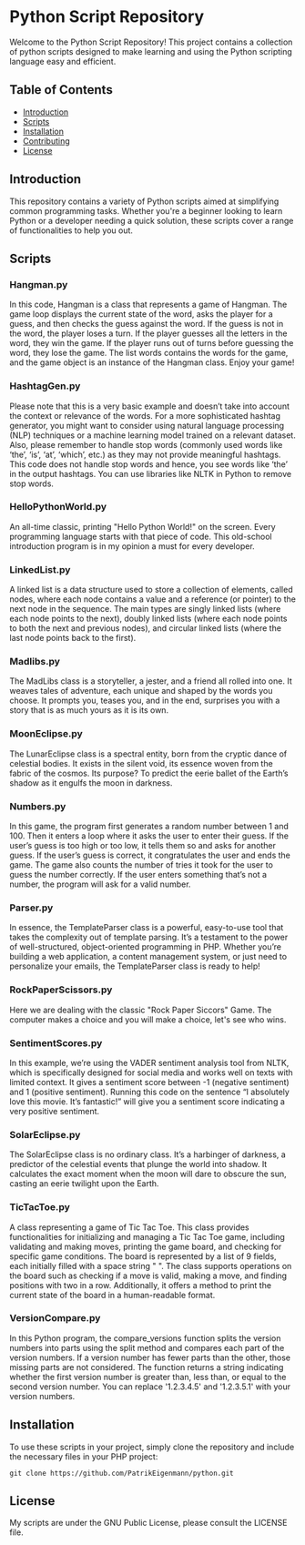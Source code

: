 # Python Script Repository

Welcome to the Python Script Repository! This project contains a collection of python scripts designed to make learning and using the Python scripting language easy and efficient.

## Table of Contents
- [Introduction](#introduction)
- [Scripts](#scripts)
- [Installation](#installation)
- [Contributing](#contributing)
- [License](#license)

## Introduction

This repository contains a variety of Python scripts aimed at simplifying common programming tasks. Whether you're a beginner looking to learn Python or a developer needing a quick solution, these scripts cover a range of functionalities to help you out.

## Scripts

### Hangman.py
In this code, Hangman is a class that represents a game of Hangman. The game loop displays the current
state of the word, asks the player for a guess, and then checks the guess against the word. If the
guess is not in the word, the player loses a turn. If the player guesses all the letters in the word,
they win the game. If the player runs out of turns before guessing the word, they lose the game. The
list words contains the words for the game, and the game object is an instance of the Hangman class.
Enjoy your game!

### HashtagGen.py
Please note that this is a very basic example and doesn’t take into account the context or
relevance of the words. For a more sophisticated hashtag generator, you might want to consider
using natural language processing (NLP) techniques or a machine learning model trained on a
relevant dataset. Also, please remember to handle stop words (commonly used words like ‘the’, ‘is’,
‘at’, ‘which’, etc.) as they may not provide meaningful hashtags. This code does not handle stop
words and hence, you see words like ‘the’ in the output hashtags. You can use libraries like NLTK
in Python to remove stop words.

### HelloPythonWorld.py
An all-time classic, printing "Hello Python World!" on the screen. Every programming language starts
with that piece of code. This old-school introduction program is in my opinion a must for every
developer. 

### LinkedList.py
A linked list is a data structure used to store a collection of elements, called nodes, where each
node contains a value and a reference (or pointer) to the next node in the sequence. The main types
are singly linked lists (where each node points to the next), doubly linked lists (where each node
points to both the next and previous nodes), and circular linked lists (where the last node points
back to the first).

### Madlibs.py
The MadLibs class is a storyteller, a jester, and a friend all rolled into one. It weaves tales
of adventure, each unique and shaped by the words you choose. It prompts you, teases you, and in
the end, surprises you with a story that is as much yours as it is its own.

### MoonEclipse.py
The LunarEclipse class is a spectral entity, born from the cryptic dance of celestial bodies.
It exists in the silent void, its essence woven from the fabric of the cosmos. Its purpose? To
predict the eerie ballet of the Earth’s shadow as it engulfs the moon in darkness.

### Numbers.py
In this game, the program first generates a random number between 1 and 100. Then it
enters a loop where it asks the user to enter their guess. If the user’s guess is too high or too
low, it tells them so and asks for another guess. If the user’s guess is correct, it congratulates
the user and ends the game. The game also counts the number of tries it took for the user to guess
the number correctly. If the user enters something that’s not a number, the program will ask for
a valid number.

### Parser.py
In essence, the TemplateParser class is a powerful, easy-to-use tool that takes the complexity
out of template parsing. It’s a testament to the power of well-structured, object-oriented
programming in PHP. Whether you’re building a web application, a content management system,
or just need to personalize your emails, the TemplateParser class is ready to help!

### RockPaperScissors.py
Here we are dealing with the classic "Rock Paper Siccors" Game. The computer makes a choice and you
will make a choice, let's see who wins.

### SentimentScores.py
In this example, we’re using the VADER sentiment analysis tool from NLTK, which is specifically
designed for social media and works well on texts with limited context. It gives a sentiment
score between -1 (negative sentiment) and 1 (positive sentiment). Running this code on the sentence
“I absolutely love this movie. It’s fantastic!” will give you a sentiment score indicating a very
positive sentiment.

### SolarEclipse.py
The SolarEclipse class is no ordinary class. It’s a harbinger of darkness, a predictor of the
celestial events that plunge the world into shadow. It calculates the exact moment when the moon
will dare to obscure the sun, casting an eerie twilight upon the Earth.

### TicTacToe.py
A class representing a game of Tic Tac Toe. This class provides functionalities for initializing and
managing a Tic Tac Toe game, including validating and making moves, printing the game board, and
checking for specific game conditions. The board is represented by a list of 9 fields, each initially
filled with a space string " ". The class supports operations on the board such as checking if a move
is valid, making a move, and finding positions with two in a row. Additionally, it offers a method
to print the current state of the board in a human-readable format.

### VersionCompare.py
In this Python program, the compare_versions function splits the version numbers into parts using the
split method and compares each part of the version numbers. If a version number has fewer parts than
the other, those missing parts are not considered. The function returns a string indicating whether
the first version number is greater than, less than, or equal to the second version number. You can
replace '1.2.3.4.5' and '1.2.3.5.1' with your version numbers.


## Installation

To use these scripts in your project, simply clone the repository and include the necessary files in your PHP project:

```
git clone https://github.com/PatrikEigenmann/python.git
```

## License
My scripts are under the GNU Public License, please consult the LICENSE file.